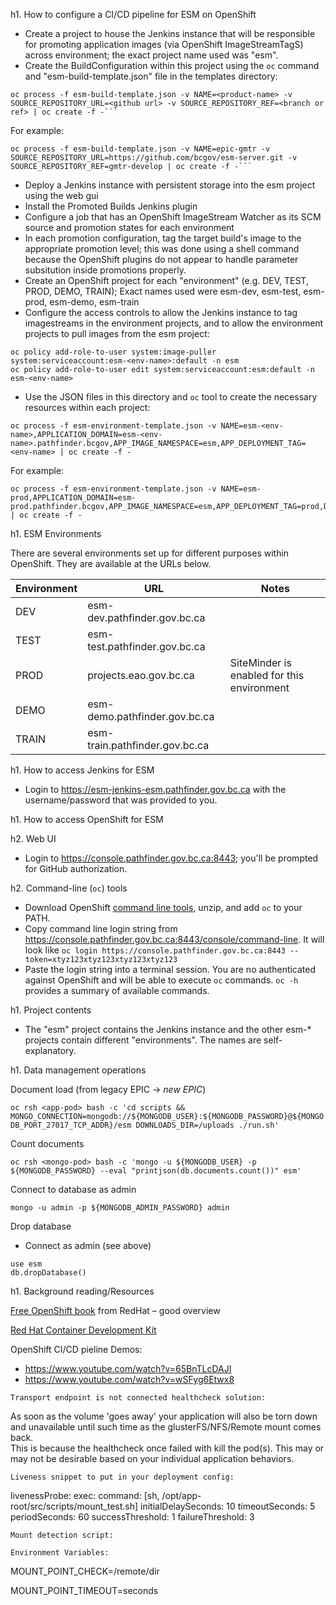 h1. How to configure a CI/CD pipeline for ESM on OpenShift

- Create a project to house the Jenkins instance that will be responsible for promoting application images (via OpenShift ImageStreamTagS) across environment; the exact project name used was "esm".
- Create the BuildConfiguration within this project using the ```oc``` command and "esm-build-template.json" file in the templates directory:

```
oc process -f esm-build-template.json -v NAME=<product-name> -v SOURCE_REPOSITORY_URL=<github url> -v SOURCE_REPOSITORY_REF=<branch or ref> | oc create -f -```
```

For example:

```
oc process -f esm-build-template.json -v NAME=epic-gmtr -v SOURCE_REPOSITORY_URL=https://github.com/bcgov/esm-server.git -v SOURCE_REPOSITORY_REF=gmtr-develop | oc create -f -```
```



- Deploy a Jenkins instance with persistent storage into the esm project using the web gui
- Install the Promoted Builds Jenkins plugin
- Configure a job that has an OpenShift ImageStream Watcher as its SCM source and promotion states for each environment
- In each promotion configuration, tag the target build's image to the appropriate promotion level; this was done using a shell command because the OpenShift plugins do not appear to handle parameter subsitution inside promotions properly.
- Create an OpenShift project for each "environment" (e.g. DEV, TEST, PROD, DEMO, TRAIN); Exact names used were esm-dev, esm-test, esm-prod, esm-demo, esm-train
- Configure the access controls to allow the Jenkins instance to tag imagestreams in the environment projects, and to allow the environment projects to pull images from the esm project:
 
```
oc policy add-role-to-user system:image-puller system:serviceaccount:esm-<env-name>:default -n esm
oc policy add-role-to-user edit system:serviceaccount:esm:default -n esm-<env-name>
```
 
- Use the JSON files in this directory  and `oc` tool to create the necessary resources within each project:

```
oc process -f esm-environment-template.json -v NAME=esm-<env-name>,APPLICATION_DOMAIN=esm-<env-name>.pathfinder.bcgov,APP_IMAGE_NAMESPACE=esm,APP_DEPLOYMENT_TAG=<env-name> | oc create -f -
```

For example:

```
oc process -f esm-environment-template.json -v NAME=esm-prod,APPLICATION_DOMAIN=esm-prod.pathfinder.bcgov,APP_IMAGE_NAMESPACE=esm,APP_DEPLOYMENT_TAG=prod,DOCUMENT_VOLUME_CAPACITY=200Gi,DATABASE_VOLUME_CAPACITY=10Gi | oc create -f -
```

h1. ESM Environments

There are several environments set up for different purposes within OpenShift. They are available at the URLs below.

|Environment| URL |Notes|
|-----------|-----|-----|
|DEV|esm-dev.pathfinder.gov.bc.ca||
|TEST|esm-test.pathfinder.gov.bc.ca||
|PROD|projects.eao.gov.bc.ca|SiteMinder is enabled for this environment|
|DEMO|esm-demo.pathfinder.gov.bc.ca||
|TRAIN|esm-train.pathfinder.gov.bc.ca||



h1. How to access Jenkins for ESM

- Login to https://esm-jenkins-esm.pathfinder.gov.bc.ca with the username/password that was provided to you.

h1. How to access OpenShift for ESM

h2. Web UI
- Login to https://console.pathfinder.gov.bc.ca:8443; you'll be prompted for GitHub authorization.

h2. Command-line (```oc```) tools
- Download OpenShift [command line tools](https://github.com/openshift/origin/releases/download/v1.2.1/openshift-origin-client-tools-v1.2.1-5e723f6-mac.zip), unzip, and add ```oc``` to your PATH.  
- Copy command line login string from https://console.pathfinder.gov.bc.ca:8443/console/command-line.  It will look like ```oc login https://console.pathfinder.gov.bc.ca:8443 --token=xtyz123xtyz123xtyz123xtyz123```
- Paste the login string into a terminal session.  You are no authenticated against OpenShift and will be able to execute ```oc``` commands. ```oc -h``` provides a summary of available commands.

h1. Project contents

- The "esm" project contains the Jenkins instance and the other esm-* projects contain different "environments".  The names are self-explanatory.

h1. Data management operations

Document load (from legacy EPIC -> *new EPIC*)

```oc rsh <app-pod> bash -c 'cd scripts && MONGO_CONNECTION=mongodb://${MONGODB_USER}:${MONGODB_PASSWORD}@${MONGODB_PORT_27017_TCP_ADDR}/esm DOWNLOADS_DIR=/uploads ./run.sh'```

Count documents

```oc rsh <mongo-pod> bash -c 'mongo -u ${MONGODB_USER} -p ${MONGODB_PASSWORD} --eval "printjson(db.documents.count())" esm'```

Connect to database as admin

```oc rsh <mongo-pod> 
mongo -u admin -p ${MONGODB_ADMIN_PASSWORD} admin
```

Drop database

- Connect as admin (see above)

```
use esm
db.dropDatabase()
```

h1. Background reading/Resources

[Free OpenShift book](https://www.openshift.com/promotions/for-developers.html) from RedHat – good overview

[Red Hat Container Development Kit](http://developers.redhat.com/products/cdk/overview/)
 
OpenShift CI/CD pieline Demos:

- https://www.youtube.com/watch?v=65BnTLcDAJI
- https://www.youtube.com/watch?v=wSFyg6Etwx8
 


```
Transport endpoint is not connected healthcheck solution:
```
As soon as the volume 'goes away' your application will also be torn down 
and unavailable until such time as the glusterFS/NFS/Remote mount comes back.  
This is because the healthcheck once failed with kill the pod(s).  This may or 
may not be desirable based on your individual application behaviors.

```
Liveness snippet to put in your deployment config:
```
livenessProbe:
exec:
  command: [sh, /opt/app-root/src/scripts/mount_test.sh]
initialDelaySeconds: 10
timeoutSeconds: 5
periodSeconds: 60
successThreshold: 1
failureThreshold: 3

```
Mount detection script:
```
<a href='https://github.com/bcgov/esm-server/blob/develop/scripts/mount_test.sh'></a>


```
Environment Variables:
```

MOUNT_POINT_CHECK=/remote/dir

MOUNT_POINT_TIMEOUT=seconds
  

   
